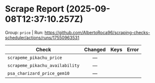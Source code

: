 # Scrape Report (2025-09-08T12:37:10.257Z)

Group: `price`  |  Run: https://github.com/AlbertoRoca96/scraping-checks-scheduler/actions/runs/17550963531

| Check | Changed | Keys | Error |
|---|:---:|:--|:--|
| `scrapeme_pikachu_price` | — |  |  |
| `scrapeme_pikachu_availability` | — |  |  |
| `psa_charizard_price_gem10` | — |  |  |
